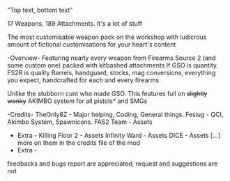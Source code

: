 "Top text, bottom text"

17 Weapons, 189 Attachments. It's a lot of stuff 

The most customisable weapon pack on the workshop with ludicrous amount of fictional customisations for your heart's content

-Overview-
Featuring nearly every weapon from Firearms Source 2 (and some custom one) packed with kitbashed attachments
If GSO is quantity. FS2R is quality
Barrels, handguard, stocks, mag conversions, everything you expect, handcrafted for each and every firearms

Unlike the stubborn cunt who made GSO. This features full on ~~slightly wonky~~ AKIMBO system for all pistols* and SMGs

-Credits-
TheOnly8Z - Major helping, Coding, General things.
Fesiug - QCI, Akimbo System, Spawnicons.
FAS2 Team - Assets
- Extra -
Killing Floor 2 - Assets
Infinity Ward - Assets 
DICE - Assets
[...]
more on them in the credits file of the mod
- Extra -



feedbacks and bugs report are appreciated, request and suggestions are not
